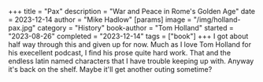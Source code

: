 +++
title = "Pax"
description = "War and Peace in Rome's Golden Age"
date = 2023-12-14
author = "Mike Hadlow"
[params]
    image = "/img/holland-pax.jpg"
    category = "History"
    book-author = "Tom Holland"
    started = "2023-08-26"
    completed = "2023-12-14"
    tags = ["book"]
+++
I got about half way through this and given up for now. Much as I love Tom Holland for his execellent podcast, I find his prose quite hard work. That and the endless latin named characters that I have trouble keeping up with. Anyway it's back on the shelf. Maybe it'll get another outing sometime?
